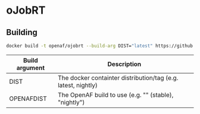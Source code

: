 # oJobRT

## Building

````sh
docker build -t openaf/ojobrt --build-arg DIST="latest" https://github.com/OpenAF/openaf-dockers.git#:oJobRT
````

| Build argument | Description |
|----------------|-------------|
| DIST           | The docker containter distribution/tag (e.g. latest, nightly) |
| OPENAFDIST     | The OpenAF build to use (e.g. "" (stable), "nightly") |
